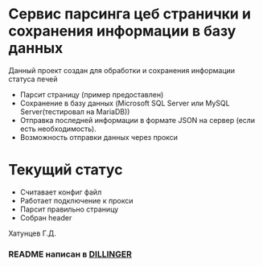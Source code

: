 # Сервис парсинга цеб странички и сохранения информации в базу данных

Данный проект создан для обработки и сохранения информации статуса печей

  - Парсит страницу (пример предоставлен)
  - Сохранение в базу данных (Microsoft SQL Server или MySQL Server(тестировал на MariaDB))
  - Отправка последней информации в формате JSON на сервер (если есть необходимость).
  - Возможность отправки данных через прокси

# Текущий статус

  - Считавает конфиг файл
  - Работает подключение к прокси
  - Парсит правильно страницу
  - Собран header

Хатунцев Г.Д.

### README написан в [DILLINGER](https://dillinger.io/)
